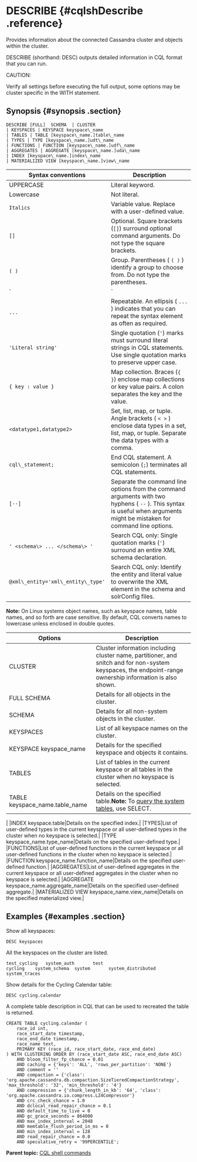 # DESCRIBE {#cqlshDescribe .reference}

Provides information about the connected Cassandra cluster and objects within the cluster.

DESCRIBE \(shorthand: DESC\) outputs detailed information in CQL format that you can run.

CAUTION:

Verify all settings before executing the full output, some options may be cluster specific in the WITH statement.

## Synopsis {#synopsis .section}

```
DESCRIBE [FULL]  SCHEMA  | CLUSTER 
| KEYSPACES | KEYSPACE keyspace\_name
| TABLES | TABLE [keyspace\_name.]table\_name
| TYPES | TYPE [keyspace\_name.]udt\_name
| FUNCTIONS | FUNCTION [keyspace\_name.]udf\_name
| AGGREGATES | AGGREGATE [keyspace\_name.]uda\_name
| INDEX [keyspace\_name.]index\_name
| MATERIALIZED VIEW [keyspace\_name.]view\_name
```

|Syntax conventions|Description|
|------------------|-----------|
|UPPERCASE|Literal keyword.|
|Lowercase|Not literal.|
|`Italics`|Variable value. Replace with a user-defined value.|
|`[]`|Optional. Square brackets \(`[]`\) surround optional command arguments. Do not type the square brackets.|
|`( )`|Group. Parentheses \( `( )` \) identify a group to choose from. Do not type the parentheses.|
|`|`|Or. A vertical bar \(`|`\) separates alternative elements. Type any one of the elements. Do not type the vertical bar.|
|`...`|Repeatable. An ellipsis \( `...` \) indicates that you can repeat the syntax element as often as required.|
|`'Literal string'`|Single quotation \(`'`\) marks must surround literal strings in CQL statements. Use single quotation marks to preserve upper case.|
|`{ key : value }`|Map collection. Braces \(`{ }`\) enclose map collections or key value pairs. A colon separates the key and the value.|
|`<datatype1,datatype2>`|Set, list, map, or tuple. Angle brackets \( `< >` \) enclose data types in a set, list, map, or tuple. Separate the data types with a comma.|
|`cql\_statement;`|End CQL statement. A semicolon \(`;`\) terminates all CQL statements.|
|`[--]`|Separate the command line options from the command arguments with two hyphens \( `--` \). This syntax is useful when arguments might be mistaken for command line options.|
|`' <schema\> ... </schema\> '`|Search CQL only: Single quotation marks \(`'`\) surround an entire XML schema declaration.|
|`@xml\_entity='xml\_entity\_type'`|Search CQL only: Identify the entity and literal value to overwrite the XML element in the schema and solrConfig files.|

**Note:** On Linux systems object names, such as keyspace names, table names, and so forth are case sensitive. By default, CQL converts names to lowercase unless enclosed in double quotes.

|Options|Description|
|-------|-----------|
|CLUSTER|Cluster information including cluster name, partitioner, and snitch and for non-system keyspaces, the endpoint-range ownership information is also shown.|
|FULL SCHEMA|Details for all objects in the cluster.|
|SCHEMA|Details for all non-system objects in the cluster.|
|KEYSPACES|List of all keyspace names on the cluster.|
|KEYSPACE keyspace\_name|Details for the specified keyspace and objects it contains.|
|TABLES|List of tables in the current keyspace or all tables in the cluster when no keyspace is selected.|
|TABLE keyspace\_name.table\_name|Details on the specified table.**Note:** To [query the system tables](../cql_using/useQuerySystemTable.md), use SELECT.

|
|INDEX keyspace.table|Details on the specified index.|
|TYPES|List of user-defined types in the current keyspace or all user-defined types in the cluster when no keyspace is selected.|
|TYPE keyspace\_name.type\_name|Details on the specified user-defined type.|
|FUNCTIONS|List of user-defined functions in the current keyspace or all user-defined functions in the cluster when no keyspace is selected.|
|FUNCTION keyspace\_name.function\_name|Details on the specified user-defined function.|
|AGGREGATES|List of user-defined aggregates in the current keyspace or all user-defined aggregates in the cluster when no keyspace is selected.|
|AGGREGATE keyspace\_name.aggregate\_name|Details on the specified user-defined aggregate.|
|MATERIALIZED VIEW keyspace\_name.view\_name|Details on the specified materialized view.|

## Examples {#examples .section}

Show all keyspaces:

```screen
DESC keyspaces
```

All the keyspaces on the cluster are listed.

```no-highlight
test_cycling   system_auth       test
cycling    system_schema  system       system_distributed  system_traces
```

Show details for the Cycling Calendar table:

```screen
DESC cycling.calendar
```

A complete table description in CQL that can be used to recreated the table is returned.

```no-highlight
CREATE TABLE cycling.calendar (
    race_id int,
    race_start_date timestamp,
    race_end_date timestamp,
    race_name text,
    PRIMARY KEY (race_id, race_start_date, race_end_date)
) WITH CLUSTERING ORDER BY (race_start_date ASC, race_end_date ASC)
    AND bloom_filter_fp_chance = 0.01
    AND caching = {'keys': 'ALL', 'rows_per_partition': 'NONE'}
    AND comment = ''
    AND compaction = {'class': 'org.apache.cassandra.db.compaction.SizeTieredCompactionStrategy', 'max_threshold': '32', 'min_threshold': '4'}
    AND compression = {'chunk_length_in_kb': '64', 'class': 'org.apache.cassandra.io.compress.LZ4Compressor'}
    AND crc_check_chance = 1.0
    AND dclocal_read_repair_chance = 0.1
    AND default_time_to_live = 0
    AND gc_grace_seconds = 864000
    AND max_index_interval = 2048
    AND memtable_flush_period_in_ms = 0
    AND min_index_interval = 128
    AND read_repair_chance = 0.0
    AND speculative_retry = '99PERCENTILE';
```

**Parent topic:** [CQL shell commands](../../cql/cql_reference/cqlshCommandsTOC.md)

